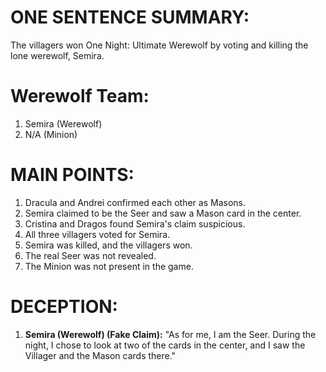 # ONE SENTENCE SUMMARY:
The villagers won One Night: Ultimate Werewolf by voting and killing the lone werewolf, Semira.

# Werewolf Team:
1. Semira (Werewolf)
2. N/A (Minion)

# MAIN POINTS:
1. Dracula and Andrei confirmed each other as Masons.
2. Semira claimed to be the Seer and saw a Mason card in the center.
3. Cristina and Dragos found Semira's claim suspicious.
4. All three villagers voted for Semira.
5. Semira was killed, and the villagers won.
6. The real Seer was not revealed.
7. The Minion was not present in the game.

# DECEPTION:
1. **Semira (Werewolf) (Fake Claim):** "As for me, I am the Seer. During the night, I chose to look at two of the cards in the center, and I saw the Villager and the Mason cards there."